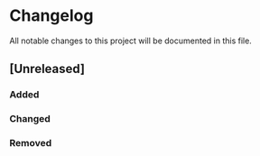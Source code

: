 # Changelog

All notable changes to this project will be documented in this file.

## [Unreleased]

### Added

### Changed

### Removed

